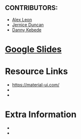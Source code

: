 ## CONTRIBUTORS:


- [Alex Leon](https://github.com/aleon510)
- [Jernice Duncan](https://github.com/jerniceduncan)
- [Danny Kebede](https://github.com/dannythedeveloper1)


# [Google Slides](https://docs.google.com/presentation/d/1OpKDHqTLcUz6mUfraPyVMMJp_1bqGsjibXElK8GWCmw/edit?usp=sharing)

# Resource Links

- https://material-ui.com/
-
-


# Extra Information
- 
- 